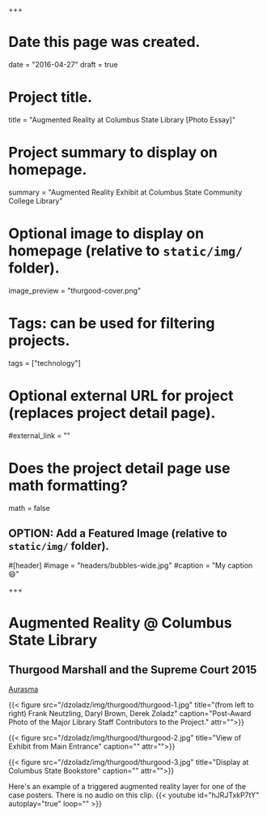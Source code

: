 +++
# Date this page was created.
date = "2016-04-27"
draft = true

# Project title.
title = "Augmented Reality at Columbus State Library [Photo Essay]"

# Project summary to display on homepage.
summary = "Augmented Reality Exhibit at Columbus State Community College Library"

# Optional image to display on homepage (relative to `static/img/` folder).
image_preview = "thurgood-cover.png"

# Tags: can be used for filtering projects.
tags = ["technology"]

# Optional external URL for project (replaces project detail page).
#external_link = ""

# Does the project detail page use math formatting?
math = false

## OPTION: Add a Featured Image (relative to `static/img/` folder).
#[header]
#image = "headers/bubbles-wide.jpg"
#caption = "My caption :smile:"

+++

# Augmented Reality @ Columbus State Library
## Thurgood Marshall and the Supreme Court 2015

[Aurasma](https://www.aurasma.com/)

{{< figure src="/dzoladz/img/thurgood/thurgood-1.jpg" title="(from left to right) Frank Neutzling, Daryl Brown, Derek Zoladz" caption="Post-Award Photo of the Major Library Staff Contributors to the Project." attr="">}}

{{< figure src="/dzoladz/img/thurgood/thurgood-2.jpg" title="View of Exhibit from Main Entrance" caption="" attr="">}}

{{< figure src="/dzoladz/img/thurgood/thurgood-3.jpg" title="Display at Columbus State Bookstore" caption="" attr="">}}

Here's an example of a triggered augmented reality layer for one of the case posters. There is no audio on this clip.
{{< youtube id="hJRJTxkP7tY" autoplay="true" loop="" >}}   



